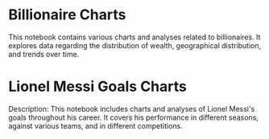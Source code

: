 # Billionaire Charts
This notebook contains various charts and analyses related to billionaires. It explores data regarding the distribution of wealth, geographical distribution, and trends over time.
# Lionel Messi Goals Charts
Description: This notebook includes charts and analyses of Lionel Messi's goals throughout his career. It covers his performance in different seasons, against various teams, and in different competitions.